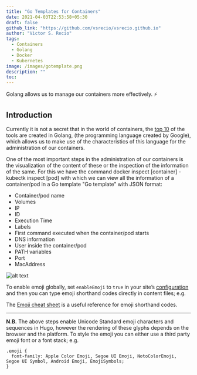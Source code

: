 ```yaml
---
title: "Go Templates for Containers"
date: 2021-04-03T22:53:58+05:30
draft: false
github_link: "https://github.com/vsrecio/vsrecio.github.io"
author: "Victor S. Recio"
tags:
  - Containers
  - Golang
  - Docker
  - Kubernetes
image: /images/gotemplate.png
description: ""
toc: 
---
```


Golang allows us to manage our containers more effectively. :zap:

## Introduction

Currently it is not a secret that in the world of containers, the [top 10](https://www.tldevtech.com/best-projects-made-with-go-lang/) of the tools are created in Golang, (the programming language created by Google), which allows us to make use of the characteristics of this language for the administration of our containers.

One of the most important steps in the administration of our containers is the visualization of the content of these or the inspection of the information of the same. For this we have the command docker inspect [container] - kubectk inspect [pod] with which we can view all the information of a container/pod in a Go template "Go template" with JSON format:

* Container/pod name
* Volumes
* IP
* ID
* Execution Time
* Labels
* First command executed when the container/pod starts
* DNS information
* User inside the container/pod
* PATH variables
* Port
* MacAddress


![alt text](/images/terminal_1.png "Optional Title")


To enable emoji globally, set ```enableEmoji``` to ```true``` in your site’s [configuration](https://gohugo.io/getting-started/configuration/) and then you can type emoji shorthand codes directly in content files; e.g.

The [Emoji cheat sheet](http://www.emoji-cheat-sheet.com/) is a useful reference for emoji shorthand codes.

<hr>

**N.B.** The above steps enable Unicode Standard emoji characters and sequences in Hugo, however the rendering of these glyphs depends on the browser and the platform. To style the emoji you can either use a third party emoji font or a font stack; e.g.

```
.emoji {
  font-family: Apple Color Emoji, Segoe UI Emoji, NotoColorEmoji, Segoe UI Symbol, Android Emoji, EmojiSymbols;
}
```